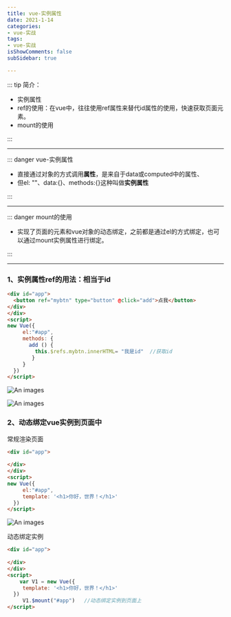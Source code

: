 ```yaml
---
title: vue-实例属性
date: 2021-1-14
categories:
- vue-实战
tags:
- vue-实战
isShowComments: false
subSidebar: true

---
```


::: tip 简介：

- 实例属性
- ref的使用：在vue中，往往使用ref属性来替代id属性的使用，快速获取页面元素。
- mount的使用

:::

---

::: danger  vue-实例属性

- 直接通过对象的方式调用**属性**，是来自于data或computed中的属性、
- 但el: ""、data:{}、methods:{}这种叫做**实例属性**

:::

---

:::  danger  mount的使用

- 实现了页面的元素和vue对象的动态绑定，之前都是通过el的方式绑定，也可以通过mount实例属性进行绑定。

:::

---



### 1、实例属性ref的用法：相当于id

```html
<div id="app">
  <button ref="mybtn" type="button" @click="add">点我</button>
</div>
</div>
<script>
new Vue({
     el:"#app",
     methods: {
       add () {
         this.$refs.mybtn.innerHTML= "我是id"  //获取id
        }
     }
  })
</script>
```

![An images](/images/117.png) 

![An images](/images/118.png) 



### 2、动态绑定vue实例到页面中

常规渲染页面

```html
<div id="app">
  
</div>
</div>
<script>
new Vue({
     el:"#app",
     template: '<h1>你好，世界！</h1>'
  })
</script>
```

![An images](/images/119.png) 

动态绑定实例

```html
<div id="app">
  
</div>
</div>
<script>
    var V1 = new Vue({
     template: '<h1>你好，世界！</h1>'
  })
     V1.$mount("#app")   //动态绑定实例到页面上
</script>
```

